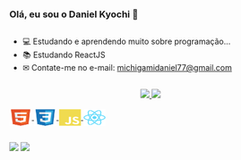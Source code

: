 ### Olá, eu sou o Daniel Kyochi 👋


##

- 💻 Estudando e aprendendo muito sobre programação...
- 📚 Estudando ReactJS
- ✉ Contate-me no e-mail: michigamidaniel77@gmail.com
##
<div align="center">
  <a href="https://github.com/kyochi7">
  <img height="150em" src="https://github-readme-stats.vercel.app/api?username=kyochi7&show_icons=true&theme=dark&include_all_commits=true&count_private=true"/>
  <img height="150em" src="https://github-readme-stats.vercel.app/api/top-langs/?username=kyochi7&layout=compact&langs_count=7&theme=dark"/>
</div>
<div style="display: inline_block"><br>
  <img align="center" alt="Kyochi-HTML" height="30" width="40" src="https://raw.githubusercontent.com/devicons/devicon/master/icons/html5/html5-original.svg">
  <img align="center" alt="Kyochi-CSS" height="30" width="40" src="https://raw.githubusercontent.com/devicons/devicon/master/icons/css3/css3-original.svg">
  <img align="center" alt="Kyochi-Js" height="30" width="40" src="https://raw.githubusercontent.com/devicons/devicon/master/icons/javascript/javascript-plain.svg">
  <img align="center" alt="Kyochi-React" height="30" width="40" src="https://raw.githubusercontent.com/devicons/devicon/master/icons/react/react-original.svg">
</div>

##
  
  <div> 
  <a href="https://www.instagram.com/danielkyochi/" target="_blank"><img src="https://img.shields.io/badge/-Instagram-%23E4405F?style=for-the-badge&logo=instagram&logoColor=white" target="_blank"></a>
  <a href="https://www.linkedin.com/in/daniel-kyochi-7782aa235/" target="_blank"><img src="https://img.shields.io/badge/-LinkedIn-%230077B5?style=for-the-badge&logo=linkedin&logoColor=white" target="_blank"></a>  
</div>
